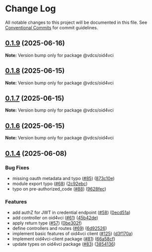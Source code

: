 # Change Log

All notable changes to this project will be documented in this file.
See [Conventional Commits](https://conventionalcommits.org) for commit guidelines.

## [0.1.9](https://github.com/hopae-official/Verifiable-Digital-Credentials/compare/v0.1.8...v0.1.9) (2025-06-16)

**Note:** Version bump only for package @vdcs/oid4vci





## [0.1.8](https://github.com/hopae-official/Verifiable-Digital-Credentials/compare/v0.1.7...v0.1.8) (2025-06-15)

**Note:** Version bump only for package @vdcs/oid4vci





## [0.1.7](https://github.com/hopae-official/Verifiable-Digital-Credentials/compare/v0.1.6...v0.1.7) (2025-06-15)

**Note:** Version bump only for package @vdcs/oid4vci





## [0.1.6](https://github.com/hopae-official/Verifiable-Digital-Credentials/compare/v0.1.5...v0.1.6) (2025-06-15)

**Note:** Version bump only for package @vdcs/oid4vci





## [0.1.4](https://github.com/hopae-official/Verifiable-Digital-Credentials/compare/v0.1.2...v0.1.4) (2025-06-08)


### Bug Fixes

* missing oauth metadata and typo ([#85](https://github.com/hopae-official/Verifiable-Digital-Credentials/issues/85)) ([873c10e](https://github.com/hopae-official/Verifiable-Digital-Credentials/commit/873c10e872c3b9ac5b2ec88e7c08400bcd2b9ac1))
* module export typo ([#68](https://github.com/hopae-official/Verifiable-Digital-Credentials/issues/68)) ([2c92ebc](https://github.com/hopae-official/Verifiable-Digital-Credentials/commit/2c92ebc15c6eaef3652b0bcf7bfcf2780a09989a))
* typo on pre-authorized_code ([#88](https://github.com/hopae-official/Verifiable-Digital-Credentials/issues/88)) ([9628fec](https://github.com/hopae-official/Verifiable-Digital-Credentials/commit/9628fec5da4fd6649911116f0de6805b2fe346fe))


### Features

* add authZ for JWT in credential endpoint ([#58](https://github.com/hopae-official/Verifiable-Digital-Credentials/issues/58)) ([0ecd51a](https://github.com/hopae-official/Verifiable-Digital-Credentials/commit/0ecd51a9013c017b3a164acf6ccecb51c19d62be))
* add controller on oid4vci ([#61](https://github.com/hopae-official/Verifiable-Digital-Credentials/issues/61)) ([45b42de](https://github.com/hopae-official/Verifiable-Digital-Credentials/commit/45b42de6f0913bdb2eb9446dcdbe74d9346c4a11))
* apply return type ([#57](https://github.com/hopae-official/Verifiable-Digital-Credentials/issues/57)) ([0be302f](https://github.com/hopae-official/Verifiable-Digital-Credentials/commit/0be302fb362a37bae802d17df07e15497c1aa551))
* define controllers and routes ([#69](https://github.com/hopae-official/Verifiable-Digital-Credentials/issues/69)) ([6d92526](https://github.com/hopae-official/Verifiable-Digital-Credentials/commit/6d925266e4239f0406d7c59a8100bf654c18bf9f))
* implement basic features of oid4vci client ([#125](https://github.com/hopae-official/Verifiable-Digital-Credentials/issues/125)) ([d3f170a](https://github.com/hopae-official/Verifiable-Digital-Credentials/commit/d3f170ac87a6c71e8e168267aafd5640072f04ce))
* Implement oid4vci-client package ([#81](https://github.com/hopae-official/Verifiable-Digital-Credentials/issues/81)) ([66a58cf](https://github.com/hopae-official/Verifiable-Digital-Credentials/commit/66a58cfa6ebd56b6924ae75280d531356be47352))
* update types on oid4vci package ([#83](https://github.com/hopae-official/Verifiable-Digital-Credentials/issues/83)) ([3854136](https://github.com/hopae-official/Verifiable-Digital-Credentials/commit/3854136b1ca86e7d1857dd801ea1caadb80e34de))

